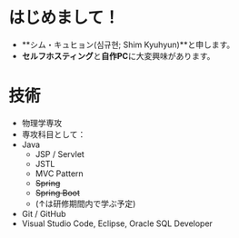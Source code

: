 # はじめまして！

- **シム・キュヒョン(심규현; Shim Kyuhyun)**と申します。
- **セルフホスティング**と**自作PC**に大変興味があります。

# 技術

- 物理学専攻
- 専攻科目として：
- Java
  - JSP / Servlet
  - JSTL
  - MVC Pattern
  - ~~Spring~~
  - ~~Spring Boot~~
  - (↑は研修期間内で学ぶ予定)
- Git / GitHub
- Visual Studio Code, Eclipse, Oracle SQL Developer
